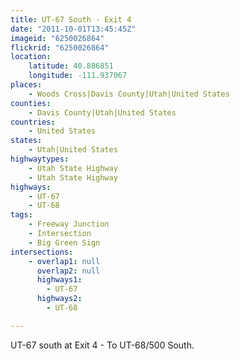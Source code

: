```yaml
---
title: UT-67 South - Exit 4
date: "2011-10-01T13:45:45Z"
imageid: "6250026864"
flickrid: "6250026864"
location:
    latitude: 40.886851
    longitude: -111.937067
places:
    - Woods Cross|Davis County|Utah|United States
counties:
    - Davis County|Utah|United States
countries:
    - United States
states:
    - Utah|United States
highwaytypes:
    - Utah State Highway
    - Utah State Highway
highways:
    - UT-67
    - UT-68
tags:
    - Freeway Junction
    - Intersection
    - Big Green Sign
intersections:
    - overlap1: null
      overlap2: null
      highways1:
        - UT-67
      highways2:
        - UT-68

---
```

UT-67 south at Exit 4 - To UT-68/500 South.
